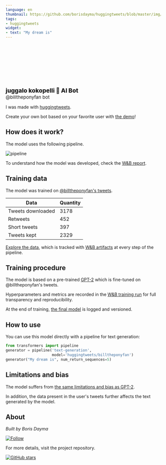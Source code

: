 ```yaml
---
language: en
thumbnail: https://github.com/borisdayma/huggingtweets/blob/master/img/logo.png?raw=true
tags:
- huggingtweets
widget:
- text: "My dream is"
---
```


<div>
<div style="width: 132px; height:132px; border-radius: 50%; background-size: cover; background-image: url('https://pbs.twimg.com/profile_images/1322690501481533440/gmJWNIzA_400x400.jpg')">
</div>
<div style="margin-top: 8px; font-size: 19px; font-weight: 800">juggalo kokopelli 🤖 AI Bot </div>
<div style="font-size: 15px">@billtheponyfan bot</div>
</div>

I was made with [huggingtweets](https://github.com/borisdayma/huggingtweets).

Create your own bot based on your favorite user with [the demo](https://colab.research.google.com/github/borisdayma/huggingtweets/blob/master/huggingtweets-demo.ipynb)!

## How does it work?

The model uses the following pipeline.

![pipeline](https://github.com/borisdayma/huggingtweets/blob/master/img/pipeline.png?raw=true)

To understand how the model was developed, check the [W&B report](https://wandb.ai/wandb/huggingtweets/reports/HuggingTweets-Train-a-Model-to-Generate-Tweets--VmlldzoxMTY5MjI).

## Training data

The model was trained on [@billtheponyfan's tweets](https://twitter.com/billtheponyfan).

| Data | Quantity |
| --- | --- |
| Tweets downloaded | 3178 |
| Retweets | 452 |
| Short tweets | 397 |
| Tweets kept | 2329 |

[Explore the data](https://wandb.ai/wandb/huggingtweets/runs/ghn4ya3z/artifacts), which is tracked with [W&B artifacts](https://docs.wandb.com/artifacts) at every step of the pipeline.

## Training procedure

The model is based on a pre-trained [GPT-2](https://huggingface.co/gpt2) which is fine-tuned on @billtheponyfan's tweets.

Hyperparameters and metrics are recorded in the [W&B training run](https://wandb.ai/wandb/huggingtweets/runs/31cu6fzd) for full transparency and reproducibility.

At the end of training, [the final model](https://wandb.ai/wandb/huggingtweets/runs/31cu6fzd/artifacts) is logged and versioned.

## How to use

You can use this model directly with a pipeline for text generation:

```python
from transformers import pipeline
generator = pipeline('text-generation',
                     model='huggingtweets/billtheponyfan')
generator("My dream is", num_return_sequences=5)
```

## Limitations and bias

The model suffers from [the same limitations and bias as GPT-2](https://huggingface.co/gpt2#limitations-and-bias).

In addition, the data present in the user's tweets further affects the text generated by the model.

## About

*Built by Boris Dayma*

[![Follow](https://img.shields.io/twitter/follow/borisdayma?style=social)](https://twitter.com/intent/follow?screen_name=borisdayma)

For more details, visit the project repository.

[![GitHub stars](https://img.shields.io/github/stars/borisdayma/huggingtweets?style=social)](https://github.com/borisdayma/huggingtweets)
